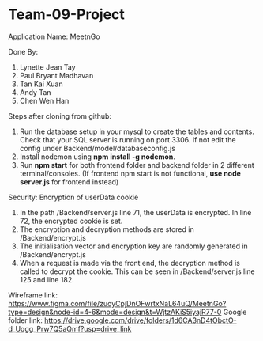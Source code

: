 # Team-09-Project
Application Name: MeetnGo


Done By:
1. Lynette Jean Tay
2. Paul Bryant Madhavan
3. Tan Kai Xuan
4. Andy Tan
5. Chen Wen Han


Steps after cloning from github:
1. Run the database setup in your mysql to create the tables and contents. Check that your SQL server is running on port 3306. If not edit the config under Backend/model/databaseconfig.js
2. Install nodemon using **npm install -g nodemon**.
3. Run **npm start** for both frontend folder and backend folder in 2 different terminal/consoles. (If frontend npm start is not functional, **use node server.js** for frontend instead)  


Security:
Encryption of userData cookie
<ol>
  <li>In the path /Backend/server.js line 71, the userData is encrypted. In line 72, the encrypted cookie is set.</li>
  <li>The encryption and decryption methods are stored in /Backend/encrypt.js</li>
  <li>The initialisation vector and encryption key are randomly generated in /Backend/encrypt.js</li>
  <li>When a request is made via the front end, the decryption method is called to decrypt the cookie. This can be seen in /Backend/server.js line 125 and line 182.</li>
</ol>


Wireframe link: https://www.figma.com/file/zuoyCpjDnOFwrtxNaL64uQ/MeetnGo?type=design&node-id=4-6&mode=design&t=WjtzAKiS5iyajR77-0
Google folder link: https://drive.google.com/drive/folders/1d6CA3nD4tObctO-d_Uqgg_Prw7Q5aQmf?usp=drive_link